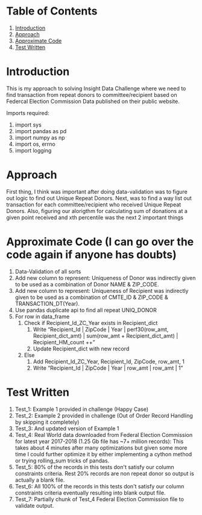 
# Table of Contents
1. [Introduction](README.md#introduction)
2. [Approach](README.md#approach)
3. [Approximate Code](README.md#approximate-Code)
4. [Test Written](README.md#test-written)

# Introduction

This is my approach to solving Insight Data Challenge where we need to find transaction from repeat donors to committee/recipient based on Federcal Election Commission Data published on their public website.

Imports required: 

1. import sys
2. import pandas as pd
3. import numpy as np
4. import os, errno
5. import logging


# Approach

First thing, I think was important after doing data-validation was to figure out logic to find out Unique Repeat Donors. 
Next, was to find a way list out transaction for each committee/recipient who received Unique Repeat Donors. 
Also, figuring our alorigthm for calculating sum of donations at a given point received and xth percentile was the next 2 important things

# Approximate Code (I can go over the code again if anyone has doubts)

1. Data-Validation of all sorts 
2. Add new column to represent: Uniqueness of Donor was indirectly given to be used as a combination of Donor NAME & ZIP_CODE. 
3. Add new column to represent: Uniqueness of Recipient was indirectly given to be used as a combination of CMTE_ID & ZIP_CODE & TRANSACTION_DT(Year).
4. Use pandas duplicate api to find all repeat UNIQ_DONOR
5. For row in data_frame
	1. Check if Recipient_Id_ZC_Year exists in Recipient_dict
		1. Write “Recipient_Id | ZipCode | Year | perf30(row_amt, Recipient_dict_amt) | sum(row_amt + Recipient_dict_amt) | Recipient_HM_count ++”
		2. Update Recipient_dict with new record
	2. Else
		1. Add Recipient_Id_ZC_Year, Recipient_Id, ZipCode, row_amt, 1 
		2. Write “Recipient_Id | ZipCode | Year | row_amt | row_amt | 1”


# Test Written

1. Test_1: Example 1 provided in challenge (Happy Case)
2. Test_2: Example 2 provided in challenge (Out of Order Record Handling by skipping it completely)
3. Test_3: And updated version of Example 1
4. Test_4: Real World data downloaded from Federal Election Commission for latest year 2017-2018 (1.25 Gb file has ~7+ million records): This takes about 4 minutes after many optimizations but given some more time I could further optimize it by either implementing a cython method or trying rolling_sum tricks of pandas.
5. Test_5: 80% of the records in this tests don't satisfy our column constraints criteria. Rest 20% records are non repeat donor so output is actually a blank file. 
6. Test_6: All 100% of the records in this tests don't satisfy our column constraints criteria eventually resulting into blank output file. 
7. Test_7: Partially chunk of Test_4 Federal Election Commission file to validate output.  



